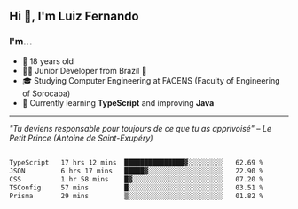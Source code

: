 <h2>Hi 👋, I'm Luiz Fernando</h2>

### I'm...
* 🤟 18 years old
* 👨‍💻 Junior Developer from Brazil 💚
* 🎓 Studying Computer Engineering at FACENS (Faculty of Engineering of Sorocaba)
* 🔭 Currently learning **TypeScript** and improving **Java**

---

_"Tu deviens responsable pour toujours de ce que tu as apprivoisé" – Le Petit Prince (Antoine de Saint-Exupéry)_

##

<!--START_SECTION:waka-->

```txt
TypeScript   17 hrs 12 mins  ███████████████▓░░░░░░░░░   62.69 %
JSON         6 hrs 17 mins   █████▓░░░░░░░░░░░░░░░░░░░   22.90 %
CSS          1 hr 58 mins    █▓░░░░░░░░░░░░░░░░░░░░░░░   07.20 %
TSConfig     57 mins         █░░░░░░░░░░░░░░░░░░░░░░░░   03.51 %
Prisma       29 mins         ▒░░░░░░░░░░░░░░░░░░░░░░░░   01.82 %
```

<!--END_SECTION:waka-->
